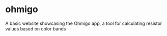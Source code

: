 # ohmigo
A basic website showcasing the Ohmigo app, a tool for calculating resistor values based on color bands
